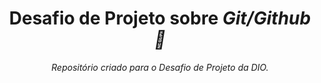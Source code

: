 
<div>
  <h1 align="center">Desafio de Projeto sobre <i> Git/Github <i> 🚀</h1>
  <p align="center">Repositório criado para o Desafio de Projeto da DIO.
</div>
